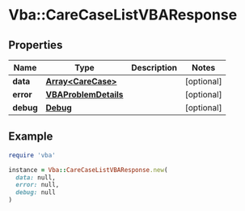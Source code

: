 # Vba::CareCaseListVBAResponse

## Properties

| Name | Type | Description | Notes |
| ---- | ---- | ----------- | ----- |
| **data** | [**Array&lt;CareCase&gt;**](CareCase.md) |  | [optional] |
| **error** | [**VBAProblemDetails**](VBAProblemDetails.md) |  | [optional] |
| **debug** | [**Debug**](Debug.md) |  | [optional] |

## Example

```ruby
require 'vba'

instance = Vba::CareCaseListVBAResponse.new(
  data: null,
  error: null,
  debug: null
)
```

